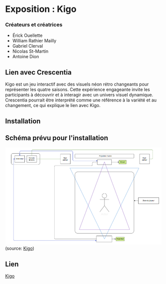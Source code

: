 # Exposition : Kigo
### Créateurs et créatrices
- Érick Ouellette
- William Rathier Mailly
- Gabriel Clerval
- Nicolas St-Martin
- Antoine Dion

## Lien avec Crescentia
Kigo est un jeu interactif avec des visuels néon rétro changeants pour représenter les quatre saisons. Cette expérience engageante invite les participants à découvrir et à interagir avec un univers visuel dynamique. Crescentia pourrait être interprété comme une référence à la variété et au changement, ce qui explique le lien avec Kigo.

## Installation

## Schéma prévu pour l'installation
![Schema](./media/kigo_plantation.png)
(source: [Kigo](https://tim-montmorency.com/2024/projets/Kigo/docs/web/preproduction.html))

## Lien 
[Kigo](https://tim-montmorency.com/2024/projets/Kigo/docs/web)

